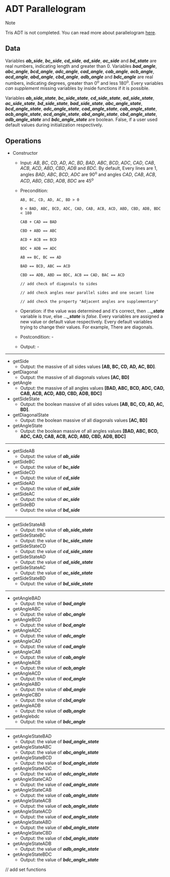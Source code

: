 # ADT Parallelogram
> [!NOTE]
> Tris ADT is not completed.
> You can read more about parallelogram [here](parallelogram.md).
## Data
Variables ***ab_side***, ***bc_side***, ***cd_side***, ***ad_side***, ***ac_side*** and ***bd_state*** are real numbers, indicating length and greater than $0$. Variables ***bad_angle***, ***abc_angle***, ***bcd_angle***, ***adc_angle***, ***cad_angle***, ***cab_angle***, ***acb_angle***, ***acd_angle***, ***abd_angle***, ***cbd_angle***, ***adb_angle*** and ***bdc_angle*** are real numbers, indicating degrees, greater than $0$<sup>o</sup> and less $180$<sup>o</sup>. Every variables *can supplement* missing variables by inside functions if it is possible.

Variables ***ab_side_state***, ***bc_side_state***, ***cd_side_state***, ***ad_side_state***, ***ac_side_state***, ***bd_side_state***, ***bad_side_state***, ***abc_angle_state***, ***bcd_angle_state***, ***adc_angle_state***, ***cad_angle_state***, ***cab_angle_state***, ***acb_angle_state***, ***acd_angle_state***, ***abd_angle_state***, ***cbd_angle_state***, ***adb_angle_state*** and ***bdc_angle_state*** are boolean. False, if a user used default values during initialization respectively.
## Operations
* Constructor
  * Input: $AB$, $BC$, $CD$, $AD$, $AC$, $BD$, $BAD$, $ABC$, $BCD$, $ADC$, $CAD$, $CAB$, $ACB$, $ACD$, $ABD$, $CBD$, $ADB$ and $BDC$. By default, Every lines are 1, angles $BAD$, $ABC$, $BCD$, $ADC$ are 90<sup>o</sup> and angles $CAD$, $CAB$, $ACB$, $ACD$, $ABD$, $CBD$, $ADB$, $BDC$ are 45<sup>o</sup>
  * Precondition:
    
        AB, BC, CD, AD, AC, BD > 0
      
        0 < BAD, ABC, BCD, ADC, CAD, CAB, ACB, ACD, ABD, CBD, ADB, BDC < 180
        
        CAB + CAD == BAD
        
        CBD + ABD == ABC
        
        ACD + ACB == BCD
        
        BDC + ADB == ADC

        AB == BC, BC == AD

        BAD == BCD, ABC == ACD

        CBD == ADB, ABD == BDC, ACB == CAD, BAC == ACD

        // add check of diagonals to sides

        // add check angles near parallel sides and one secant line

        // add check the property "Adjacent angles are supplementary"
    
  * Operation: if the value was determined and it's correct, then ...***_state*** variable is $true$, else ...***_state*** is $false$. Every variables are assigned a new value or default value respectively. Every default variables trying to change their values. For example, There are diagonals.
  * Postcondition: -
  * Output: -
----
* getSide
  * Output: the massive of all sides values **[AB, BC, CD, AD, AC, BD]**.
* getDiagonal
  * Output: the massive of all diagonals values **[AC, BD]**
* getAngle
  * Output: the massive of all angles values **[BAD, ABC, BCD, ADC, CAD, CAB, ACB, ACD, ABD, CBD, ADB, BDC]**
* getSideState
  * Output: the boolean massive of all sides values **[AB, BC, CD, AD, AC, BD]**.
* getDiagonalState
  * Output: the boolean massive of all diagonals values **[AC, BD]**
* getAngleState
  * Output: the boolean massive of all angles values **[BAD, ABC, BCD, ADC, CAD, CAB, ACB, ACD, ABD, CBD, ADB, BDC]**
----
* getSideAB
  * Output: the value of ***ab_side***
* getSideBC
  * Output: the value of ***bc_side***
* getSideCD
  * Output: the value of ***cd_side***
* getSideAD
  * Output: the value of ***ad_side***
* getSideAC
  * Output: the value of ***ac_side***
* getSideBD
  * Output: the value of ***bd_side***
----
* getSideStateAB
  * Output: the value of ***ab_side_state***
* getSideStateBC
  * Output: the value of ***bc_side_state***
* getSideStateCD
  * Output: the value of ***cd_side_state***
* getSideStateAD
  * Output: the value of ***ad_side_state***
* getSideStateAC
  * Output: the value of ***ac_side_state***
* getSideStateBD
  * Output: the value of ***bd_side_state***
----
* getAngleBAD
  * Output: the value of ***bad_angle***
* getAngleABC
  * Output: the value of ***abc_angle***
* getAngleBCD
  * Output: the value of ***bcd_angle***
* getAngleADC
  * Output: the value of ***adc_angle***
* getAngleCAD
  * Output: the value of ***cad_angle***
* getAngleCAB
  * Output: the value of ***cab_angle***
* getAngleACB
  * Output: the value of ***acb_angle***
* getAngleACD
  * Output: the value of ***acd_angle***
* getAngleABD
  * Output: the value of ***abd_angle***
* getAngleCBD
  * Output: the value of ***cbd_angle***
* getAngleADB
  * Output: the value of ***adb_angle***
* getAnglebdc
  * Output: the value of ***bdc_angle***
----
* getAngleStateBAD
  * Output: the value of ***bad_angle_state***
* getAngleStateABC
  * Output: the value of ***abc_angle_state***
* getAngleStateBCD
  * Output: the value of ***bcd_angle_state***
* getAngleStateADC
  * Output: the value of ***adc_angle_state***
* getAngleStateCAD
  * Output: the value of ***cad_angle_state***
* getAngleStateCAB
  * Output: the value of ***cab_angle_state***
* getAngleStateACB
  * Output: the value of ***acb_angle_state***
* getAngleStateACD
  * Output: the value of ***acd_angle_state***
* getAngleStateABD
  * Output: the value of ***abd_angle_state***
* getAngleStateCBD
  * Output: the value of ***cbd_angle_state***
* getAngleStateADB
  * Output: the value of ***adb_angle_state***
* getAngleStateBDC
  * Output: the value of ***bdc_angle_state***

// add set functions

